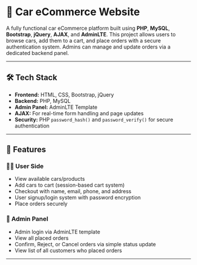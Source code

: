 # 🚗 Car eCommerce Website

A fully functional car eCommerce platform built using **PHP**, **MySQL**, **Bootstrap**, **jQuery**, **AJAX**, and **AdminLTE**. This project allows users to browse cars, add them to a cart, and place orders with a secure authentication system. Admins can manage and update orders via a dedicated backend panel.

---

## 🛠 Tech Stack

- **Frontend:** HTML, CSS, Bootstrap, jQuery
- **Backend:** PHP, MySQL
- **Admin Panel:** AdminLTE Template
- **AJAX:** For real-time form handling and page updates
- **Security:** PHP `password_hash()` and `password_verify()` for secure authentication

---

## 🔑 Features

### 👨‍💻 User Side
- View available cars/products
- Add cars to cart (session-based cart system)
- Checkout with name, email, phone, and address
- User signup/login system with password encryption
- Place orders securely

### 🔐 Admin Panel
- Admin login via AdminLTE template
- View all placed orders
- Confirm, Reject, or Cancel orders via simple status update
- View list of all customers who placed orders

---


